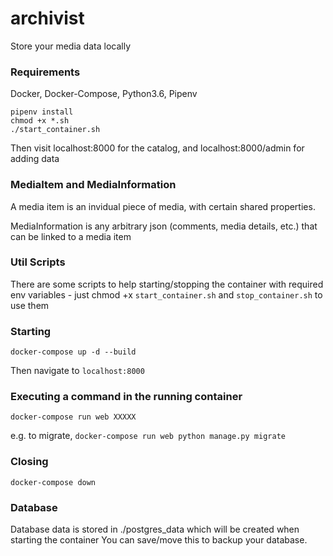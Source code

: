 # archivist

Store your media data locally

### Requirements
Docker, Docker-Compose, Python3.6, Pipenv

```
pipenv install
chmod +x *.sh
./start_container.sh
```

Then visit localhost:8000 for the catalog, and localhost:8000/admin for adding data

### MediaItem and MediaInformation
A media item is an invidual piece of media, with certain shared properties.

MediaInformation is any arbitrary json (comments, media details, etc.) that can be linked to a media item

### Util Scripts
There are some scripts to help starting/stopping the container with required env variables -
just chmod +x `start_container.sh` and `stop_container.sh` to use them

### Starting
```
docker-compose up -d --build
```

Then navigate to `localhost:8000`

### Executing a command in the running container
```
docker-compose run web XXXXX
```

e.g. to migrate, `docker-compose run web python manage.py migrate`

### Closing
```
docker-compose down
```

### Database
Database data is stored in ./postgres_data which will be created when starting the container
You can save/move this to backup your database.
